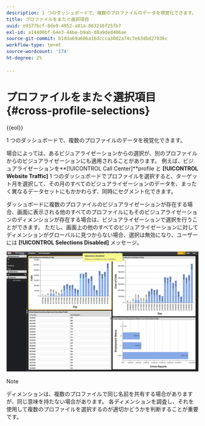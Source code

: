 ```yaml
---
description: 1 つのダッシュボードで、複数のプロファイルのデータを視覚化できます。
title: プロファイルをまたぐ選択項目
uuid: e9377bcf-8de9-4952-a81a-863216f25fb7
exl-id: a14400bf-64e3-44be-b9ab-d8a9ded406ae
source-git-commit: b1dda69a606a16dccca30d2a74c7e63dbd27936c
workflow-type: tm+mt
source-wordcount: '174'
ht-degree: 2%

---
```


# プロファイルをまたぐ選択項目{#cross-profile-selections}

{{eol}}

1 つのダッシュボードで、複数のプロファイルのデータを視覚化できます。

場合によっては、あるビジュアライゼーションからの選択が、別のプロファイルからのビジュアライゼーションにも適用されることがあります。 例えば、ビジュアライゼーションを**[!UICONTROL Call Center]**profile と **[!UICONTROL Website Traffic]** 1 つのダッシュボードでプロファイルを選択すると、ターゲット月を選択して、その月のすべてのビジュアライゼーションのデータを、まったく異なるデータセットにもかかわらず、同時にセグメント化できます。

ダッシュボードに複数のプロファイルのビジュアライゼーションが存在する場合、画面に表示される他のすべてのプロファイルにもそのビジュアライゼーションのディメンションが存在する場合は、ビジュアライゼーションで選択を行うことができます。 ただし、画面上の他のすべてのビジュアライゼーションに対してディメンションがグローバルに見つからない場合、選択は無効になり、ユーザーには **[!UICONTROL Selections Disabled]** メッセージ。

![](assets/selection_disabled.png)

>[!NOTE]
>
>ディメンションは、複数のプロファイルで同じ名前を共有する場合がありますが、同じ意味を持たない場合があります。 各ディメンションを調査し、それを使用して複数のプロファイルを選択するのが適切かどうかを判断することが重要です。
